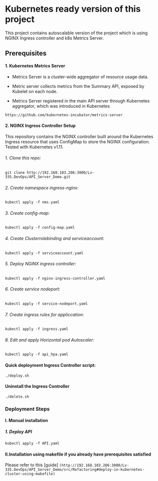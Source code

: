 # Kubernetes ready version of this project #
This project contains autoscalable version of the project which is using NGINX Ingress controller and k8s Metrics Server.
## Prerequisites

#### 1. Kubernetes Metrics Server

   - Metrics Server is a cluster-wide aggregator of resource usage data.

   - Metric server collects metrics from the Summary API, exposed by Kubelet on each node.

   - Metrics Server registered in the main API server through Kubernetes aggregator, which was introduced in Kubernetes

`https://github.com/kubernetes-incubator/metrics-server`


#### 2. NGINX Ingress Controller Setup
This repository contains the NGINX controller built around the Kubernetes Ingress resource that uses ConfigMap to store the NGINX configuration. Tested with Kubernetes v1.11.
###### 1. Clone this repo:

 `git clone http://192.168.103.206:3000/Lv-335.DevOps/API_Server_Demo.git`

###### 2. Create namespace ingress-nginx:

  `kubectl apply -f nms.yaml`
###### 3. Create config-map:

 `kubectl apply -f config-map.yaml`
###### 4. Create Clusterrolebinding and serviceaccount:

 `kubectl apply -f serviceaccount.yaml`  

###### 5. Deploy NGINX ingress controller:

 `kubectl apply -f nginx-ingress-controller.yaml`

###### 6. Create service nodeport:

  `kubectl apply -f service-nodeport.yaml`

###### 7. Create ingress rules for appliccation:

  `kubectl apply -f ingress.yaml`

###### 8. Edit and apply Horizontal pod Autoscaler:

 `kubectl apply -f api_hpa.yaml`     

 #### Quick deployment Ingress Controller script:
 
  `./deploy.sh`
  
 #### Uninstall the Ingress Controller
 
  `./delete.sh`


### Deployment Steps
#### I. Manual installation
##### 1. Deploy API ###


`kubectl apply -f API.yaml`


#### II.Installation using makefile if you already have prerequisites satisfied
Please refer to this [guide] ``(http://192.168.103.206:3000/Lv-335.DevOps/API_Server_Demo/src/Refactoring#deploy-in-kubernetes-cluster-using-makefile)``
